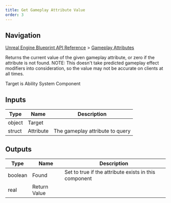 ```yaml
---
title: Get Gameplay Attribute Value
order: 3
---
```

## Navigation

[Unreal Engine Blueprint API Reference](https://dev.epicgames.com/documentation/en-us/unreal-engine/BlueprintAPI) > [Gameplay Attributes](https://dev.epicgames.com/documentation/en-us/unreal-engine/BlueprintAPI/GameplayAttributes)

Returns the current value of the given gameplay attribute, or zero if the attribute is not found.
NOTE: This doesn't take predicted gameplay effect modifiers into consideration, so the value may not be accurate on clients at all times.

Target is Ability System Component

## Inputs

| Type | Name | Description |
| --- | --- | --- |
| object | Target |  |
| struct | Attribute | The gameplay attribute to query |

## Outputs

| Type | Name | Description |
| --- | --- | --- |
| boolean | Found | Set to true if the attribute exists in this component |
| real | Return Value |  |
